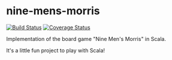 # nine-mens-morris

[![Build Status](https://travis-ci.org/KaiHofstetter/nine-mens-morris.svg?branch=master)](https://travis-ci.org/KaiHofstetter/nine-mens-morris) [![Coverage Status](https://coveralls.io/repos/github/KaiHofstetter/nine-mens-morris/badge.svg?branch=master)](https://coveralls.io/github/KaiHofstetter/nine-mens-morris?branch=master)


Implementation of the board game "Nine Men's Morris" in Scala.

It's a little fun project to play with Scala!

